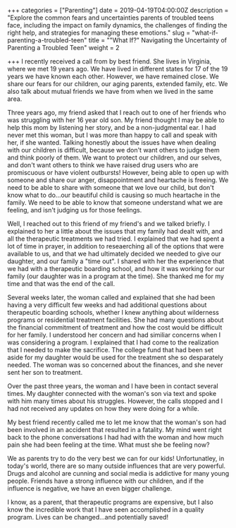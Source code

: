 +++
categories = ["Parenting"]
date = 2019-04-19T04:00:00Z
description = "Explore the common fears and uncertainties parents of troubled teens face, including the impact on family dynamics, the challenges of finding the right help, and strategies for managing these emotions."
slug = "what-if-parenting-a-troubled-teen"
title = "\"What If?\" Navigating the Uncertainty of Parenting a Troubled Teen"
weight = 2

+++
I recently received a call from by best friend. She lives in Virginia, where we met 19 years ago. We have lived in different states for 17 of the 19 years we have known each other. However, we have remained close. We share our fears for our children, our aging parents, extended family, etc. We also talk about mutual friends we have from when we lived in the same area.

Three years ago, my friend asked that I reach out to one of her friends who was struggling with her 16 year old son. My friend thought I may be able to help this mom by listening her story, and be a non-judgmental ear. I had never met this woman, but I was more than happy to call and speak with her, if she wanted. Talking honestly about the issues have when dealing with our children is difficult, because we don't want others to judge them and think poorly of them. We want to protect our children, and our selves, and don't want others to think we have raised drug users who are promiscuous or have violent outbursts! However, being able to open up with someone and share our anger, disappointment and heartache is freeing. We need to be able to share with someone that we love our child, but don't know what to do...our beautiful child is causing so much heartache in the family. We need to be able to know that someone understand what we are feeling, and isn't judging us for those feelings.

Well, I reached out to this friend of my friend's and we talked briefly. I explained to her a little about the issues that my family had dealt with, and all the therapeutic treatments we had tried. I explained that we had spent a lot of time in prayer, in addition to reseaerching all of the options that were available to us, and that we had ultimately decided we needed to give our daughter, and our family a "time out". I shared with her the experience that we had with a therapeutic boarding school, and how it was working for our family (our daughter was in a program at the time). She thanked me for my time and that was the end of the call.

Several weeks later, the woman called and explained that she had been having a very difficult few weeks and had additional questions about therapeutic boarding schools, whether I knew anything about wilderness programs or residential treatment facilities. She had many questions about the financial commitment of treatment and how the cost would be difficult for her family. I understood her concern and had similiar concerns when I was considering a program. I explained that I had come to the realization that I needed to make the sacrifice. The college fund that had been set aside for my daughter would be used for the treatment she so desparately needed. The woman was so concerned about the finances, and she never sent her son to treatment.

Over the past three years, the woman and I have been in contact several times. My daughter connected with the woman's son via text and spoke with him many times about his struggles. However, the calls stopped and I had not received any updates on how they were doing for a while.

My best friend recently called me to let me know that the woman's son had been involved in an accident that resulted in a fatality. My mind went right back to the phone conversations I had had with the woman and how much pain she had been feeling at the time. What must she be feeling now?

We as parents try to do the very best we can for our kids! Unfortunatley, in today's world, there are so many outside influences that are very powerful. Drugs and alcohol are cunning and social media is addictive for many young people. Friends have a strong influence with our children, and if the influence is negative, we have an even bigger challenge.

I know, as a parent, that therapeutic programs are expensive, but I also know the incredible work that I have seen accomplished in a quality program. Lives can be changed...and potentially saved!